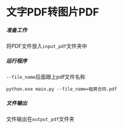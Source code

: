# 文字PDF转图片PDF

##### 准备工作
将PDF文件放入`input_pdf`文件夹中

##### 运行程序
`--file_name`后面跟上pdf文件名称
```shell
python.exe main.py --file_name=租房合同.pdf
```

##### 文件输出
文件输出在`output_pdf`文件夹